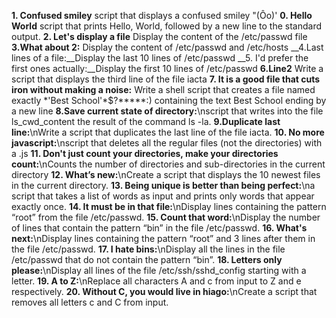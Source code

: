 __1. Confused smiley__ 
script that displays a confused smiley "(Ôo)'
__0. Hello World__
script that prints Hello, World, followed by a new line to the standard output.
__2. Let's display a file__
Display the content of the /etc/passwd file
__3.What about 2:__ 
Display the content of /etc/passwd and /etc/hosts
__4.Last lines of a file:__Display the last 10 lines of /etc/passwd
__5. I'd prefer the first ones actually:__Display the first 10 lines of /etc/passwd
__6.Line2__
Write a script that displays the third line of the file iacta
__7. It is a good file that cuts iron without making a noise:__
Write a shell script that creates a file named exactly \*\'Best School\'\*$\?\*\*\*\*\*:) containing the text Best School ending by a new line
__8.Save current state of directory:__\nscript that writes into the file ls_cwd_content the result of the command ls -la.
__9.Duplicate last line:__\nWrite a script that duplicates the last line of the file iacta.
__10. No more javascript:__\nscript that deletes all the regular files (not the directories) with a .js
__11. Don't just count your directories, make your directories count:__\nCounts the number of directories and sub-directories in the current directory
__12. What’s new:__\nCreate a script that displays the 10 newest files in the current directory.
__13. Being unique is better than being perfect:__\na script that takes a list of words as input and prints only words that appear exactly once.
__14. It must be in that file:__\nDisplay lines containing the pattern “root” from the file /etc/passwd.
__15. Count that word:__\nDisplay the number of lines that contain the pattern “bin” in the file /etc/passwd.
__16. What's next:__\nDisplay lines containing the pattern “root” and 3 lines after them in the file /etc/passwd.
__17. I hate bins:__\nDisplay all the lines in the file /etc/passwd that do not contain the pattern “bin”.
__18. Letters only please:__\nDisplay all lines of the file /etc/ssh/sshd_config starting with a letter.
__19. A to Z:__\nReplace all characters A and c from input to Z and e respectively.
__20. Without C, you would live in hiago:__\nCreate a script that removes all letters c and C from input.
